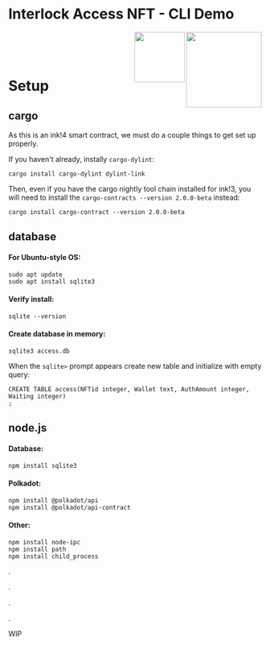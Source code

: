 # Interlock Access NFT - CLI Demo

<img style="top: -10px" align="right" width="150" height="150" src="https://user-images.githubusercontent.com/69293813/211382026-cf3fc80c-4489-4017-b10e-c1cb27c89ae0.png">
<img align="right" width="100" height="100" src="https://user-images.githubusercontent.com/69293813/211380333-f29cd213-f1f5-46c6-8c02-5ba0e15588f0.png">

<br>
<br>
<br>

# Setup

## cargo

As this is an ink!4 smart contract, we must do a couple things to get set up properly.

If you haven't already, instally `cargo-dylint`:
```
cargo install cargo-dylint dylint-link
```
Then, even if you have the cargo nightly tool chain installed for ink!3, you will need to install the `cargo-contracts --version 2.0.0-beta` instead:
```
cargo install cargo-contract --version 2.0.0-beta
```

## database

#### For Ubuntu-style OS:
```
sudo apt update
sudo apt install sqlite3
```

#### Verify install:
```
sqlite --version
```

#### Create database in memory:
```
sqlite3 access.db
```

When the `sqlite>` prompt appears create new table and initialize with empty query:
```
CREATE TABLE access(NFTid integer, Wallet text, AuthAmount integer, Waiting integer)
;
```

## node.js

#### Database:
```
npm install sqlite3
```
#### Polkadot:
```
npm install @polkadot/api
npm install @polkadot/api-contract
```
#### Other:
```
npm install node-ipc
npm install path
npm install child_process
```
.

.

.

.

WIP
